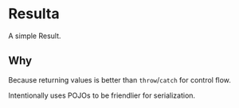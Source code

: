 # Resulta
A simple Result.

## Why
Because returning values is better than `throw`/`catch` for control flow. 

Intentionally uses POJOs to be friendlier for serialization.

